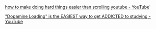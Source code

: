 

[how to make doing hard things easier than scrolling youtube - YouTube](https://www.youtube.com/watch?v=-2jZ-iOR8p4)'


["Dopamine Loading" is the EASIEST way to get ADDICTED to studying - YouTube](https://www.youtube.com/watch?v=jyLXcy5SGd8)